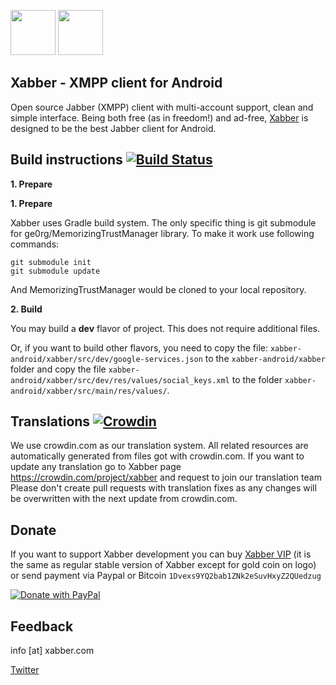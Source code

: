 <a href="https://play.google.com/store/apps/details?id=com.xabber.android.beta"><img src="https://play.google.com/intl/en_us/badges/images/generic/en-play-badge.png" height="72"></a>
<a href="https://f-droid.org/repository/browse/?fdfilter=xabber&fdid=com.xabber.androiddev"><img src="https://f-droid.org/badge/get-it-on.png" height="72"></a>
## Xabber - XMPP client for Android

Open source Jabber (XMPP) client with multi-account support, clean and simple interface.
Being both free (as in freedom!) and ad-free, [Xabber](https://www.xabber.com/) is designed to be the best Jabber client for Android.

## Build instructions [![Build Status](https://travis-ci.org/redsolution/xabber-android.svg?branch=develop)](https://travis-ci.org/redsolution/xabber-android)
**1. Prepare**

**1. Prepare**

Xabber uses Gradle build system. The only specific thing is git submodule for ge0rg/MemorizingTrustManager library. To make it work use following commands:

 ```
 git submodule init
 git submodule update
 ```
 And MemorizingTrustManager would be cloned to your local repository.
 
**2. Build**
 
 You may build a **dev** flavor of project. This does not require additional files.
 
 Or, if you want to build other flavors, you need to copy the file: `xabber-android/xabber/src/dev/google-services.json` to the `xabber-android/xabber` folder and copy the file `xabber-android/xabber/src/dev/res/values/social_keys.xml` to the folder `xabber-android/xabber/src/main/res/values/`.

## Translations [![Crowdin](https://d322cqt584bo4o.cloudfront.net/xabber/localized.svg)](https://crowdin.com/project/xabber)

We use crowdin.com as our translation system.
All related resources are automatically generated from files got with crowdin.com.
If you want to update any translation go to Xabber page https://crowdin.com/project/xabber and request to join our translation team
Please don't create pull requests with translation fixes as any changes will be overwritten with the next update from crowdin.com.

## Donate

If you want to support Xabber development you can buy [Xabber VIP](https://play.google.com/store/apps/details?id=com.xabber.androidvip) (it is the same as regular stable version of Xabber except for gold coin on logo) or send payment via Paypal or Bitcoin `1Dvexs9YQ2bab1ZNk2eSuvHxyZ2QUedzug`

[![Donate with PayPal](https://www.paypalobjects.com/en_US/i/btn/btn_donate_LG.gif)](https://www.paypal.com/cgi-bin/webscr?cmd=_s-xclick&hosted_button_id=G9AYTUSXCWRVL)

## Feedback

info [at] xabber.com

<a href="https://twitter.com/xabber_xmpp">Twitter</a>

